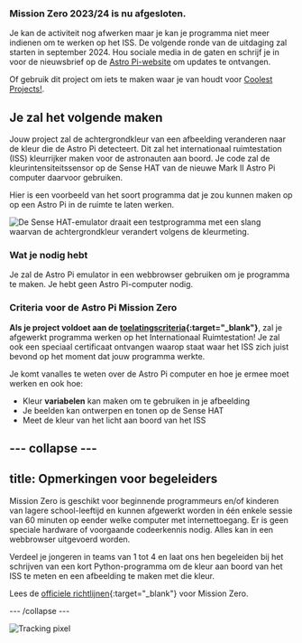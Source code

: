 ### Mission Zero 2023/24 is nu afgesloten.

Je kan de activiteit nog afwerken maar je kan je programma niet meer indienen om te werken op het ISS. De volgende ronde van de uitdaging zal starten in september 2024. Hou sociale media in de gaten en schrijf je in voor de nieuwsbrief op de [Astro Pi-website](https://astro-pi.org/vls/mission-zero/) om updates te ontvangen.

Of gebruik dit project om iets te maken waar je van houdt voor [Coolest Projects!](https://online.coolestprojects.org/take-part).



## Je zal het volgende maken

Jouw project zal de achtergrondkleur van een afbeelding veranderen naar de kleur die de Astro Pi detecteert. Dit zal het internationaal ruimtestation (ISS) kleurrijker maken voor de astronauten aan boord. Je code zal de kleurintensiteitssensor op de Sense HAT van de nieuwe Mark II Astro Pi computer daarvoor gebruiken.

Hier is een voorbeeld van het soort programma dat je zou kunnen maken op op een Astro Pi in de ruimte te laten werken.

![De Sense HAT-emulator draait een testprogramma met een slang waarvan de achtergrondkleur verandert volgens de kleurmeting.](images/finished.gif)

### Wat je nodig hebt

Je zal de Astro Pi emulator in een webbrowser gebruiken om je programma te maken. Je hebt geen Astro Pi-computer nodig.

### Criteria voor de Astro Pi Mission Zero

**Als je project voldoet aan de [toelatingscriteria](https://astro-pi.org/vls/mission-zero/eligibility){:target="_blank"}**, zal je afgewerkt programma werken op het Internationaal Ruimtestation! Je zal ook een speciaal certificaat ontvangen waarop staat waar het ISS zich juist bevond op het moment dat jouw programma werkte.

Je komt vanalles te weten over de Astro Pi computer en hoe je ermee moet werken en ook hoe:
+ Kleur **variabelen** kan maken om te gebruiken in je afbeelding
+ Je beelden kan ontwerpen en tonen op de Sense HAT
+ Meet de kleur van het licht aan boord van het ISS

--- collapse ---
---
title: Opmerkingen voor begeleiders
---

Mission Zero is geschikt voor beginnende programmeurs en/of kinderen van lagere school-leeftijd en kunnen afgewerkt worden in één enkele sessie van 60 minuten op eender welke computer met internettoegang. Er is geen speciale hardware of voorgaande codeerkennis nodig. Alles kan in een webbrowser uitgevoerd worden.

Verdeel je jongeren in teams van 1 tot 4 en laat ons hen begeleiden bij het schrijven van een kort Python-programma om de kleur aan boord van het ISS te meten en een afbeelding te maken met die kleur.

Lees de [officiele richtlijnen](https://astro-pi.org/vls/mission-zero/guidelines){:target="_blank"} voor Mission Zero.

--- /collapse ---

![Tracking pixel](https://code.org/api/hour/begin_raspberrypi_astropi.png)
